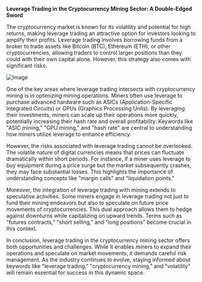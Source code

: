 **Leverage Trading in the Cryptocurrency Mining Sector: A Double-Edged Sword**

The cryptocurrency market is known for its volatility and potential for high returns, making leverage trading an attractive option for investors looking to amplify their profits. Leverage trading involves borrowing funds from a broker to trade assets like Bitcoin (BTC), Ethereum (ETH), or other cryptocurrencies, allowing traders to control larger positions than they could with their own capital alone. However, this strategy also comes with significant risks.

![Image](https://github.com/user-attachments/assets/31692037-0104-4703-abd1-696b6a7dd41b)

One of the key areas where leverage trading intersects with cryptocurrency mining is in optimizing mining operations. Miners often use leverage to purchase advanced hardware such as ASICs (Application-Specific Integrated Circuits) or GPUs (Graphics Processing Units). By leveraging their investments, miners can scale up their operations more quickly, potentially increasing their hash rate and overall profitability. Keywords like "ASIC mining," "GPU mining," and "hash rate" are central to understanding how miners utilize leverage to enhance efficiency.

However, the risks associated with leverage trading cannot be overlooked. The volatile nature of digital currencies means that prices can fluctuate dramatically within short periods. For instance, if a miner uses leverage to buy equipment during a price surge but the market subsequently crashes, they may face substantial losses. This highlights the importance of understanding concepts like "margin calls" and "liquidation points."

Moreover, the integration of leverage trading with mining extends to speculative activities. Some miners engage in leverage trading not just to fund their mining endeavors but also to speculate on future price movements of cryptocurrencies. This dual approach allows them to hedge against downturns while capitalizing on upward trends. Terms such as "futures contracts," "short selling," and "long positions" become crucial in this context.

In conclusion, leverage trading in the cryptocurrency mining sector offers both opportunities and challenges. While it enables miners to expand their operations and speculate on market movements, it demands careful risk management. As the industry continues to evolve, staying informed about keywords like "leverage trading," "cryptocurrency mining," and "volatility" will remain essential for success in this dynamic space.